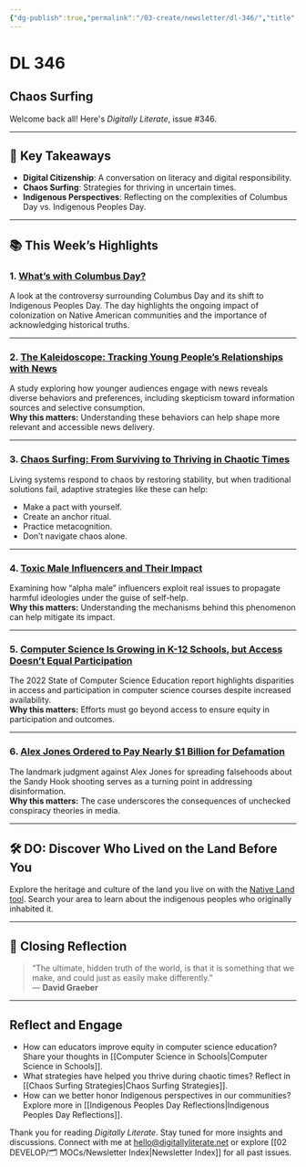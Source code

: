 ```yaml
---
{"dg-publish":true,"permalink":"/03-create/newsletter/dl-346/","title":"Chaos Surfing","tags":["computer-science","culture","digital-citizenship","computer-science","chaos-surfing","culture"],"created":"2022-10-15","updated":"2022-10-15"}
---
```



# DL 346

## Chaos Surfing

Welcome back all! Here's _Digitally Literate_, issue #346.

---

## 🔖 Key Takeaways

- **Digital Citizenship**: A conversation on literacy and digital responsibility.  
- **Chaos Surfing**: Strategies for thriving in uncertain times.  
- **Indigenous Perspectives**: Reflecting on the complexities of Columbus Day vs. Indigenous Peoples Day.  

---

## 📚 This Week’s Highlights

### 1. **[What’s with Columbus Day?](https://www.youtube.com/watch?v=0LyJrwHzx70)**  
A look at the controversy surrounding Columbus Day and its shift to Indigenous Peoples Day. The day highlights the ongoing impact of colonization on Native American communities and the importance of acknowledging historical truths.

---

### 2. **[The Kaleidoscope: Tracking Young People’s Relationships with News](https://reutersinstitute.politics.ox.ac.uk/news/kaleidoscope-tracking-young-peoples-relationships-news)**  
A study exploring how younger audiences engage with news reveals diverse behaviors and preferences, including skepticism toward information sources and selective consumption.  
**Why this matters:** Understanding these behaviors can help shape more relevant and accessible news delivery.

---

### 3. **[Chaos Surfing: From Surviving to Thriving in Chaotic Times](https://nesslabs.com/chaos-surfing)**  
Living systems respond to chaos by restoring stability, but when traditional solutions fail, adaptive strategies like these can help:  

- Make a pact with yourself.  
- Create an anchor ritual.  
- Practice metacognition.  
- Don’t navigate chaos alone.  

---

### 4. **[Toxic Male Influencers and Their Impact](https://www.buzzfeednews.com/article/adeonibada/andrew-tate-fresh-fit-podcast-kevin-samuels-toxic-male)**  
Examining how “alpha male” influencers exploit real issues to propagate harmful ideologies under the guise of self-help.  
**Why this matters:** Understanding the mechanisms behind this phenomenon can help mitigate its impact.

---

### 5. **[Computer Science Is Growing in K-12 Schools, but Access Doesn’t Equal Participation](https://www.edsurge.com/news/2022-09-26-computer-science-is-growing-in-k-12-schools-but-access-doesn-t-equal-participation)**  
The 2022 State of Computer Science Education report highlights disparities in access and participation in computer science courses despite increased availability.  
**Why this matters:** Efforts must go beyond access to ensure equity in participation and outcomes.

---

### 6. **[Alex Jones Ordered to Pay Nearly $1 Billion for Defamation](https://www.theatlantic.com/ideas/archive/2022/08/alex-jones-sandy-hook-defamation-trial/671045/)**  
The landmark judgment against Alex Jones for spreading falsehoods about the Sandy Hook shooting serves as a turning point in addressing disinformation.  
**Why this matters:** The case underscores the consequences of unchecked conspiracy theories in media.

---

## 🛠️ DO: Discover Who Lived on the Land Before You

Explore the heritage and culture of the land you live on with the [Native Land tool](https://native-land.ca/). Search your area to learn about the indigenous peoples who originally inhabited it.  

---

## 🌟 Closing Reflection

> “The ultimate, hidden truth of the world, is that it is something that we make, and could just as easily make differently.”  
> — **David Graeber**

---

## Reflect and Engage

- How can educators improve equity in computer science education? Share your thoughts in [[Computer Science in Schools\|Computer Science in Schools]].  
- What strategies have helped you thrive during chaotic times? Reflect in [[Chaos Surfing Strategies\|Chaos Surfing Strategies]].  
- How can we better honor Indigenous perspectives in our communities? Explore more in [[Indigenous Peoples Day Reflections\|Indigenous Peoples Day Reflections]].  

Thank you for reading _Digitally Literate_. Stay tuned for more insights and discussions. Connect with me at [hello@digitallyliterate.net](mailto:hello@digitallyliterate.net) or explore [[02 DEVELOP/🗂️ MOCs/Newsletter Index\|Newsletter Index]] for all past issues.
